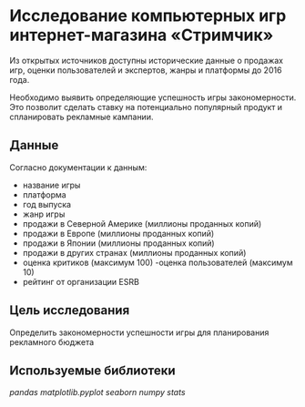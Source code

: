 # Исследование компьютерных игр интернет-магазина «Стримчик»

Из открытых источников доступны исторические данные о продажах игр, оценки пользователей и экспертов, жанры и платформы до 2016 года.

Необходимо выявить определяющие успешность игры закономерности. Это позволит сделать ставку на потенциально популярный продукт и спланировать рекламные кампании.
## Данные

Согласно документации к данным:

- название игры
- платформа
- год выпуска
- жанр игры
- продажи в Северной Америке (миллионы проданных копий)
- продажи в Европе (миллионы проданных копий)
- продажи в Японии (миллионы проданных копий)
- продажи в других странах (миллионы проданных копий)
- оценка критиков (максимум 100)
-оценка пользователей (максимум 10)
- рейтинг от организации ESRB

## Цель исследования

Определить закономерности успешности игры для планирования рекламного бюджета


## Используемые библиотеки
*pandas*
*matplotlib.pyplot*
*seaborn*
*numpy*
*stats*